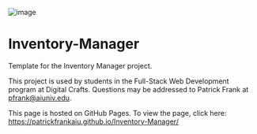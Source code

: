![image](https://github.com/PatrickFrankAIU/GradeManagerProject/assets/134087916/b5d814bf-e38f-456f-8f9c-cb5a98fb52fa)

# Inventory-Manager
Template for the Inventory Manager project. 

This project is used by students in the Full-Stack Web Development program at Digital Crafts. Questions may be addressed to Patrick Frank at pfrank@aiuniv.edu. 

This page is hosted on GitHub Pages. To view the page, click here:
https://patrickfrankaiu.github.io/Inventory-Manager/
